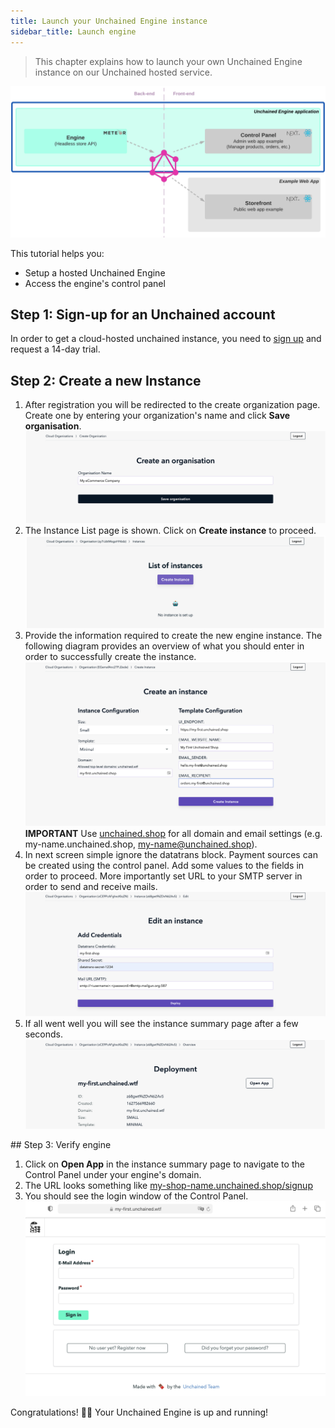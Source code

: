 ```yaml
---
title: Launch your Unchained Engine instance
sidebar_title: Launch engine
---
```


> This chapter explains how to launch your own Unchained Engine instance on our Unchained hosted service.

![diagram](../images/getting-started/Engine_Setup.png)

This tutorial helps you:

- Setup a hosted Unchained Engine
- Access the engine's control panel

## Step 1: Sign-up for an Unchained account

In order to get a cloud-hosted unchained instance, you need to [sign up](https://unchained.shop/en/signup) and request a 14-day trial.

## Step 2: Create a new Instance 

1. After registration you will be redirected to the create organization page.
Create one by entering your organization's name and click **Save organisation**.
![diagram](../images/getting-started/Engine_Setup_Organisation.png)
2. The Instance List page is shown. Click on **Create instance** to proceed.
![diagram](../images/getting-started/Engine_Setup_Create_Instance.png)
3. Provide the information required to create the new engine instance. The following diagram provides an overview of what you should enter in order to successfully create the instance. 
![diagram](../images/getting-started/Engine_Setup_Instance.png)
**IMPORTANT** Use <u>unchained.shop</u> for all domain and email settings (e.g. my-name.unchained.shop, my-name@unchained.shop).
4. In next screen simple ignore the datatrans block. Payment sources can be created using the control panel. Add some values to the fields in order to proceed.
More importantly set URL to your SMTP server in order to send and receive mails.
![diagram](../images/getting-started/Engine_Setup_Instance_Mail.png)
5. If all went well you will see the instance summary page after a few seconds.
![diagram](../images/getting-started/Engine_Setup_Instance_Deployed.png) 

## Step 3: Verify engine
1. Click on **Open App** in the instance summary page to navigate to the Control Panel under your engine's domain.
2. The URL looks something like <u>my-shop-name.unchained.shop/signup</u>
3. You should see the login window of the Control Panel. 
![diagram](../images/getting-started/Engine_Setup_Verification.png) 

Congratulations! 👏🏻 Your Unchained Engine is up and running!
